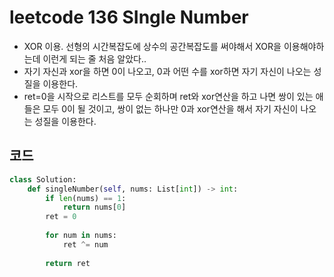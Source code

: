 # leetcode 136 SIngle Number

- XOR 이용. 선형의 시간복잡도에 상수의 공간복잡도를 써야해서 XOR을 이용해야하는데 이런게 되는 줄 처음 알았다..
- 자기 자신과 xor을 하면 0이 나오고, 0과 어떤 수를 xor하면 자기 자신이 나오는 성질을 이용한다.
- ret=0을 시작으로 리스트를 모두 순회하며 ret와 xor연산을 하고 나면 쌍이 있는 애들은 모두 0이 될 것이고, 쌍이 없는 하나만 0과 xor연산을 해서 자기 자신이 나오는 성질을 이용한다.

## 코드

```python
class Solution:
    def singleNumber(self, nums: List[int]) -> int:
        if len(nums) == 1:
            return nums[0]
        ret = 0
        
        for num in nums:
            ret ^= num
        
        return ret
```

